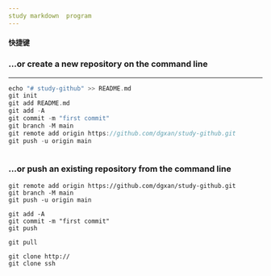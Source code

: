 ```yaml
---
study markdown  program
---
```




#### 快捷键

### …or create a new repository on the command line

---

```c
echo "# study-github" >> README.md
git init
git add README.md
git add -A
git commit -m "first commit"
git branch -M main
git remote add origin https://github.com/dgxan/study-github.git
git push -u origin main
                
```

### …or push an existing repository from the command line

```
git remote add origin https://github.com/dgxan/study-github.git
git branch -M main
git push -u origin main
```



```
git add -A
git commit -m "first commit"
git push 
```
```
git pull
```
```
git clone http://
git clone ssh
```

